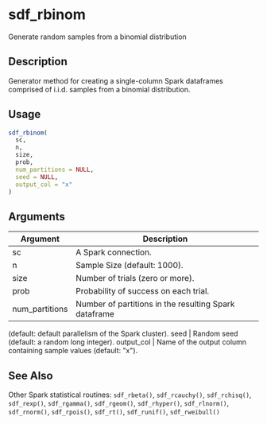 # sdf_rbinom


Generate random samples from a binomial distribution




## Description

Generator method for creating a single-column Spark dataframes comprised of
i.i.d. samples from a binomial distribution.





## Usage
```r
sdf_rbinom(
  sc,
  n,
  size,
  prob,
  num_partitions = NULL,
  seed = NULL,
  output_col = "x"
)
```




## Arguments


Argument      |Description
------------- |----------------
sc | A Spark connection.
n | Sample Size (default: 1000).
size | Number of trials (zero or more).
prob | Probability of success on each trial.
num_partitions | Number of partitions in the resulting Spark dataframe
(default: default parallelism of the Spark cluster).
seed | Random seed (default: a random long integer).
output_col | Name of the output column containing sample values (default: "x").







## See Also

Other Spark statistical routines: 
`sdf_rbeta()`,
`sdf_rcauchy()`,
`sdf_rchisq()`,
`sdf_rexp()`,
`sdf_rgamma()`,
`sdf_rgeom()`,
`sdf_rhyper()`,
`sdf_rlnorm()`,
`sdf_rnorm()`,
`sdf_rpois()`,
`sdf_rt()`,
`sdf_runif()`,
`sdf_rweibull()`



